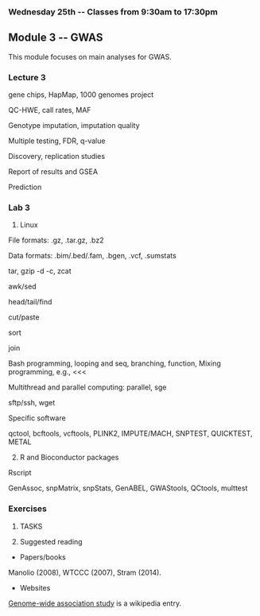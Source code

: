 ### Wednesday 25th -- Classes from 9:30am to 17:30pm

## Module 3 -- GWAS

This module focuses on main analyses for GWAS.

### Lecture 3

gene chips, HapMap, 1000 genomes project

QC-HWE, call rates, MAF

Genotype imputation, imputation quality

Multiple testing, FDR, q-value

Discovery, replication studies

Report of results and GSEA

Prediction

### Lab 3

1. Linux

File formats: .gz, .tar.gz, .bz2

Data formats: .bim/.bed/.fam, .bgen, .vcf, .sumstats

tar, gzip -d -c, zcat

awk/sed

head/tail/find

cut/paste

sort

join

Bash programming, looping and seq, branching, function, Mixing programming, e.g., <<<

Multithread and parallel computing: parallel, sge

sftp/ssh, wget

Specific software

qctool, bcftools, vcftools, PLINK2, IMPUTE/MACH, SNPTEST, QUICKTEST, METAL

2. R and Bioconductor packages

Rscript

GenAssoc, snpMatrix, snpStats, GenABEL, GWAStools, QCtools, multtest

### Exercises

1. TASKS

2. Suggested reading

* Papers/books

Manolio (2008), WTCCC (2007), Stram (2014).

* Websites

[Genome-wide association study](https://en.wikipedia.org/wiki/Genome-wide_association_study) is a wikipedia entry.
